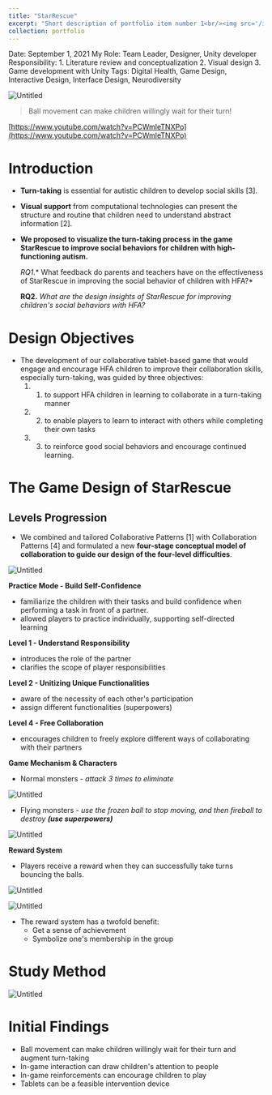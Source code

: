 ```yaml
---
title: "StarRescue"
excerpt: "Short description of portfolio item number 1<br/><img src='/images/500x300.png'>"
collection: portfolio
---
```


Date: September 1, 2021
My Role: Team Leader, Designer, Unity developer
Responsibility: 1. Literature review and conceptualization
2. Visual design
3. Game development with Unity
Tags: Digital Health, Game Design, Interactive Design, Interface Design, Neurodiversity

![Untitled](StarRescue%20d3ef22ed818c4413a2bf6bd32b532fbb/Untitled.png)

> Ball movement can make children willingly wait for their turn!
>

[https://www.youtube.com/watch?v=PCWmleTNXPo](https://www.youtube.com/watch?v=PCWmleTNXPo)

# Introduction

- **Turn-taking** is essential for autistic children to develop social skills [3].
- **Visual support** from computational technologies can present the structure and routine that children need to understand abstract information [2].
- **We proposed to visualize the turn-taking process in the game StarRescue to improve social behaviors for children with high-functioning autism.**

    **RQ1*.** What feedback do parents and teachers have on the effectiveness of StarRescue in improving the social behavior of children with HFA?*

    **RQ2.** *What are the design insights of StarRescue for improving children's social behaviors with HFA?*


# Design Objectives

- The development of our collaborative tablet-based game that would engage and encourage HFA children to improve their collaboration skills, especially turn-taking, was guided by three objectives:
    1. 1) to support HFA children in learning to collaborate in a turn-taking manner
    2. 2) to enable players to learn to interact with others while completing their own tasks
    3. 3) to reinforce good social behaviors and encourage continued learning.

# The Game Design of StarRescue

## **Levels Progression**

- We combined and tailored Collaborative Patterns [1] with Collaboration Patterns [4] and formulated a new **four-stage conceptual model of collaboration to guide our design of the four-level difficulties**.

![Untitled](StarRescue%20d3ef22ed818c4413a2bf6bd32b532fbb/Untitled%201.png)

**Practice Mode - Build Self-Confidence**

- familiarize the children with their tasks and build confidence when performing a task in front of a partner.
- allowed players to practice individually, supporting self-directed learning

**Level 1 - Understand Responsibility**

- introduces the role of the partner
- clarifies the scope of player responsibilities

**Level 2 - Unitizing Unique Functionalities**

- aware of the necessity of each other's participation
- assign different functionalities (superpowers)

**Level 4 - Free Collaboration**

- encourages children to freely explore different ways of collaborating with their partners

**Game Mechanism & Characters**

- Normal monsters - *attack 3 times to eliminate*

![Untitled](StarRescue%20d3ef22ed818c4413a2bf6bd32b532fbb/Untitled%202.png)

- Flying monsters - *use the frozen ball to stop moving, and then fireball to destroy **(use superpowers)***

![Untitled](StarRescue%20d3ef22ed818c4413a2bf6bd32b532fbb/Untitled%203.png)

**Reward System**

- Players receive a reward when they can successfully take turns bouncing the balls.

![Untitled](StarRescue%20d3ef22ed818c4413a2bf6bd32b532fbb/Untitled%204.png)

![Untitled](StarRescue%20d3ef22ed818c4413a2bf6bd32b532fbb/Untitled%205.png)

- The reward system has a twofold benefit:
    - Get a sense of achievement
    - Symbolize one's membership in the group

# Study Method

![Untitled](StarRescue%20d3ef22ed818c4413a2bf6bd32b532fbb/Untitled%206.png)

# Initial Findings

- Ball movement can make children willingly wait for their turn and augment turn-taking
- In-game interaction can draw children's attention to people
- In-game reinforcements can encourage children to play
- Tablets can be a feasible intervention device
